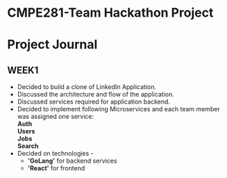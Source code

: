 # CMPE281-Team Hackathon Project
# Project Journal
## WEEK1
* Decided to build a clone of LinkedIn Application.
* Discussed the architecture and flow of the application.
* Discussed services required for application backend.
* Decided to implement following Microservices and each team member was assigned one service:\
   **Auth** \
   **Users** \
   **Jobs** \
   **Search** 
* Decided on technologies - 
  - **'GoLang'** for backend services
  - **'React'** for frontend
